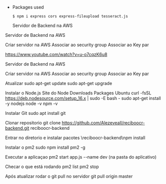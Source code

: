 - Packages used

    `$ npm i express cors express-fileupload tesseract.js`

    Servidor de Backend na AWS

Servidor de Backend na AWS

Criar servidor na AWS
Associar ao security group
Associar ao Key par

https://www.youtube.com/watch?v=u-o7cqzK6u8

Servidor de Backend na AWS

Criar servidor na AWS
Associar ao security group
Associar ao Key par

Atualizar 
sudo apt-get update
sudo apt-get upgrade

Instalar o Node.js
Site do Node
Downloads
Packages
Ubuntu
curl -fsSL https://deb.nodesource.com/setup_16.x | sudo -E bash -
sudo apt-get install -y nodejs
node -v
npm -v

Instalar Git
sudo apt install git

Clonar repositorio
git clone https://github.com/Alezeveall/reciboocr-backend.git reciboocr-backend

Entrar no diretorio e instalar pacotes
\reciboocr-backend\npm install

Instalar o pm2
sudo npm install pm2 -g

Executar a aplicaçao
pm2 start app.js --name dev (na pasta do aplicativo)

Checar o que está rodando
pm2 list
pm2 stop

Após atualizar rodar o git pull no servidor
git pull origin master